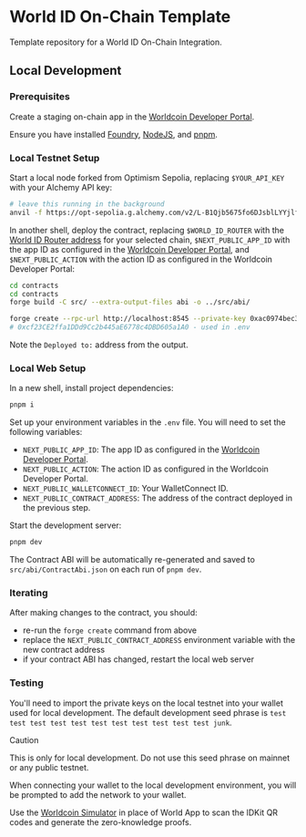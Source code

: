 # World ID On-Chain Template

Template repository for a World ID On-Chain Integration.

## Local Development

### Prerequisites

Create a staging on-chain app in the [Worldcoin Developer Portal](https://developer.worldcoin.org).

Ensure you have installed [Foundry](https://book.getfoundry.sh/getting-started/installation), [NodeJS](https://nodejs.org/en/download), and [pnpm](https://pnpm.io/installation).

### Local Testnet Setup

Start a local node forked from Optimism Sepolia, replacing `$YOUR_API_KEY` with your Alchemy API key:

```bash
# leave this running in the background
anvil -f https://opt-sepolia.g.alchemy.com/v2/L-B1Qjb5675fo6DJsblLYYjlfrvCPXY9
```

In another shell, deploy the contract, replacing `$WORLD_ID_ROUTER` with the [World ID Router address](https://docs.worldcoin.org/reference/address-book) for your selected chain, `$NEXT_PUBLIC_APP_ID` with the app ID as configured in the [Worldcoin Developer Portal](https://developer.worldcoin.org), and `$NEXT_PUBLIC_ACTION` with the action ID as configured in the Worldcoin Developer Portal:

```bash
cd contracts
cd contracts
forge build -C src/ --extra-output-files abi -o ../src/abi/

forge create --rpc-url http://localhost:8545 --private-key 0xac0974bec39a17e36ba4a6b4d238ff944bacb478cbed5efcae784d7bf4f2ff80 src/Contract.sol:Contract --constructor-args 0x11cA3127182f7583EfC416a8771BD4d11Fae4334 app_staging_550bc85869f87959046d7eeb3f86994d sign-up
# 0xcf23CE2ffa1DDd9Cc2b445aE6778c4DBD605a1A0 - used in .env
```

Note the `Deployed to:` address from the output.

### Local Web Setup

In a new shell, install project dependencies:

```bash
pnpm i
```

Set up your environment variables in the `.env` file. You will need to set the following variables:
- `NEXT_PUBLIC_APP_ID`: The app ID as configured in the [Worldcoin Developer Portal](https://developer.worldcoin.org).
- `NEXT_PUBLIC_ACTION`: The action ID as configured in the Worldcoin Developer Portal.
- `NEXT_PUBLIC_WALLETCONNECT_ID`: Your WalletConnect ID.
- `NEXT_PUBLIC_CONTRACT_ADDRESS`: The address of the contract deployed in the previous step.

Start the development server:

```bash
pnpm dev
```

The Contract ABI will be automatically re-generated and saved to `src/abi/ContractAbi.json` on each run of `pnpm dev`.

### Iterating

After making changes to the contract, you should:
- re-run the `forge create` command from above
- replace the `NEXT_PUBLIC_CONTRACT_ADDRESS` environment variable with the new contract address
- if your contract ABI has changed, restart the local web server

### Testing

You'll need to import the private keys on the local testnet into your wallet used for local development. The default development seed phrase is `test test test test test test test test test test test junk`.

> [!CAUTION]
> This is only for local development. Do not use this seed phrase on mainnet or any public testnet.

When connecting your wallet to the local development environment, you will be prompted to add the network to your wallet.

Use the [Worldcoin Simulator](https://simulator.worldcoin.org) in place of World App to scan the IDKit QR codes and generate the zero-knowledge proofs.